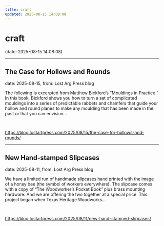 ```yaml
---
title: craft
updated: 2025-08-15 14:08:08
---
```


# craft

(date: 2025-08-15 14:08:08)

---

## The Case for Hollows and Rounds

date: 2025-08-15, from: Lost Arg Press blog

The following is excerpted from Matthew Bickford’s “Mouldings in Practice.” In this book, Bickford shows you how to turn a set of complicated mouldings into a series of predictable rabbets and chamfers that guide your hollow and round planes to make any moulding that has been made in the past or that you can envision... 

<br> 

<https://blog.lostartpress.com/2025/08/15/the-case-for-hollows-and-rounds/>

---

## New Hand-stamped Slipcases

date: 2025-08-11, from: Lost Arg Press blog

We have a limited run of handmade slipcases hand printed with the image of a honey bee (the symbol of workers everywhere). The slipcase comes with a copy of “The Woodworker’s Pocket Book” plus brass mounting hardware. And we are offering the two together at a special price. This project began when Texas Heritage Woodworks... 

<br> 

<https://blog.lostartpress.com/2025/08/11/new-hand-stamped-slipcases/>

